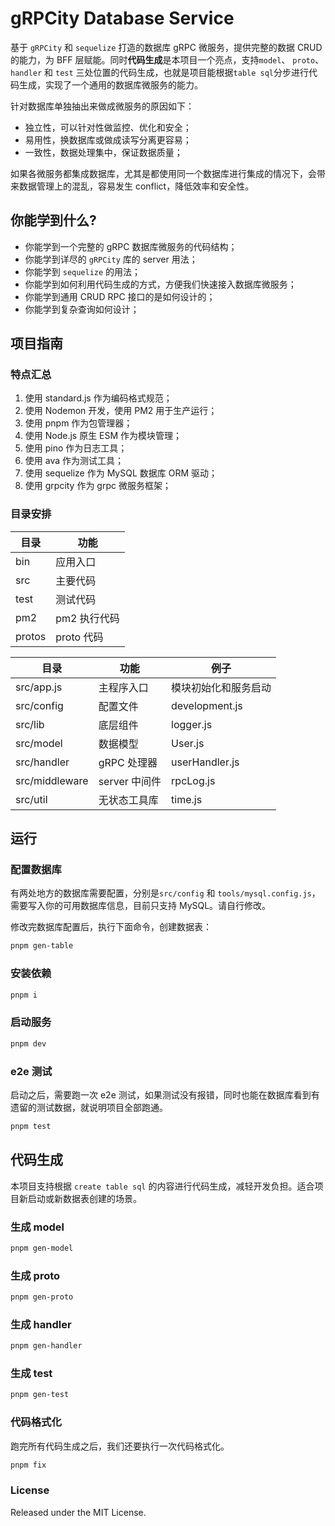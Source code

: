 # gRPCity Database Service

基于 `gRPCity` 和 `sequelize` 打造的数据库 gRPC 微服务，提供完整的数据 CRUD 的能力，为 BFF 层赋能。同时**代码生成**是本项目一个亮点，支持`model`、 `proto`、 `handler` 和 `test` 三处位置的代码生成，也就是项目能根据`table sql`分步进行代码生成，实现了一个通用的数据库微服务的能力。

针对数据库单独抽出来做成微服务的原因如下：
- 独立性，可以针对性做监控、优化和安全；
- 易用性，换数据库或做成读写分离更容易；
- 一致性，数据处理集中，保证数据质量；

如果各微服务都集成数据库，尤其是都使用同一个数据库进行集成的情况下，会带来数据管理上的混乱，容易发生 conflict，降低效率和安全性。

## 你能学到什么?

- 你能学到一个完整的 gRPC 数据库微服务的代码结构；
- 你能学到详尽的 `gRPCity` 库的 server 用法；
- 你能学到 `sequelize` 的用法；
- 你能学到如何利用代码生成的方式，方便我们快速接入数据库微服务；
- 你能学到通用 CRUD RPC 接口的是如何设计的；
- 你能学到复杂查询如何设计；

## 项目指南

### 特点汇总

1. 使用 standard.js 作为编码格式规范；
3. 使用 Nodemon 开发，使用 PM2 用于生产运行；
4. 使用 pnpm 作为包管理器；
5. 使用 Node.js 原生 ESM 作为模块管理；
6. 使用 pino 作为日志工具；
7. 使用 ava 作为测试工具；
8. 使用 sequelize 作为 MySQL 数据库 ORM 驱动；
9. 使用 grpcity 作为 grpc 微服务框架；

### 目录安排

目录 | 功能
--- | ---
bin | 应用入口
src | 主要代码
test | 测试代码
pm2 | pm2 执行代码
protos | proto 代码

目录 | 功能 | 例子
--- | --- | ---
src/app.js | 主程序入口 | 模块初始化和服务启动
src/config | 配置文件 | development.js
src/lib | 底层组件 | logger.js
src/model | 数据模型 | User.js
src/handler | gRPC 处理器 | userHandler.js
src/middleware | server 中间件 | rpcLog.js
src/util | 无状态工具库 | time.js

## 运行

### 配置数据库

有两处地方的数据库需要配置，分别是`src/config` 和 `tools/mysql.config.js`，需要写入你的可用数据库信息，目前只支持 MySQL。请自行修改。

修改完数据库配置后，执行下面命令，创建数据表：
```sh
pnpm gen-table
```

### 安装依赖

```sh
pnpm i
```

### 启动服务

```sh
pnpm dev
```

### e2e 测试

启动之后，需要跑一次 e2e 测试，如果测试没有报错，同时也能在数据库看到有遗留的测试数据，就说明项目全部跑通。

```sh
pnpm test
```

## 代码生成

本项目支持根据 `create table sql` 的内容进行代码生成，减轻开发负担。适合项目新启动或新数据表创建的场景。

### 生成 model

```sh
pnpm gen-model
```

### 生成 proto

```sh
pnpm gen-proto
```

### 生成 handler

```sh
pnpm gen-handler
```

### 生成 test

```sh
pnpm gen-test
```

### 代码格式化

跑完所有代码生成之后，我们还要执行一次代码格式化。

```sh
pnpm fix
```

### License

Released under the MIT License.
